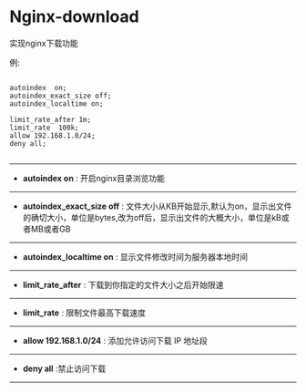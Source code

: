 # Nginx-download 

实现nginx下载功能

例:

```

autoindex  on;
autoindex_exact_size off;
autoindex_localtime on;

limit_rate_after 1m;
limit_rate  100k;
allow 192.168.1.0/24;
deny all;


```

------

* **autoindex  on** : 开启nginx目录浏览功能

------

* **autoindex_exact_size off** : 文件大小从KB开始显示,默认为on，显示出文件的确切大小，单位是bytes,改为off后，显示出文件的大概大小，单位是kB或者MB或者GB

------

* **autoindex_localtime on** : 显示文件修改时间为服务器本地时间

------

* **limit_rate_after** : 下载到你指定的文件大小之后开始限速

------

* **limit_rate**  : 限制文件最高下载速度

------

* **allow 192.168.1.0/24** : 添加允许访问下载 IP 地址段

------

* **deny  all** :禁止访问下载

------

